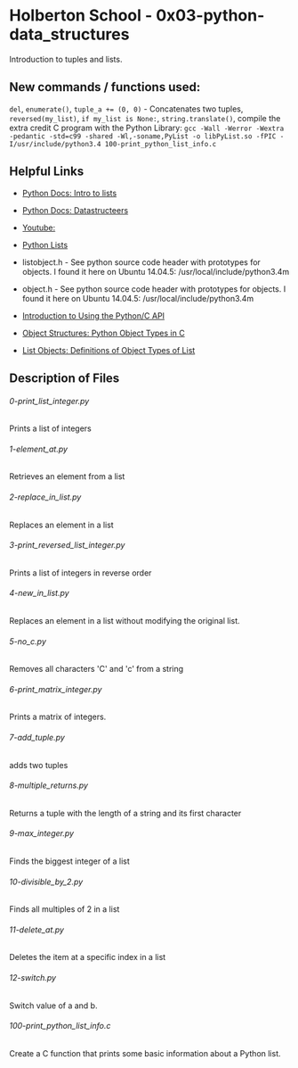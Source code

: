 # Holberton School - 0x03-python-data_structures

Introduction to tuples and lists.


## New commands / functions used:

``del``, ``enumerate()``, ``tuple_a += (0, 0)`` - Concatenates two tuples, ``reversed(my_list)``, ``if my_list is None:``, ``string.translate()``, compile the extra credit C program with the Python Library: ``gcc -Wall -Werror -Wextra -pedantic -std=c99 -shared -Wl,-soname,PyList -o libPyList.so -fPIC -I/usr/include/python3.4 100-print_python_list_info.c``


## Helpful Links

* [Python Docs: Intro to lists](https://docs.python.org/3.4/tutorial/introduction.html#lists)

* [Python Docs: Datastructeers](https://docs.python.org/3.4/tutorial/datastructures.html)

* [Youtube: ](https://www.youtube.com/watch?v=A1HUzrvS-Pw)

* [Python Lists](http://www.openbookproject.net/thinkcs/python/english2e/ch09.html)

* listobject.h - See python source code header with prototypes for objects. I found it here on Ubuntu 14.04.5: /usr/local/include/python3.4m

* object.h - See python source code header with prototypes for objects. I found it here on Ubuntu 14.04.5: /usr/local/include/python3.4m

* [Introduction to Using the Python/C API](https://docs.python.org/3.4/c-api/intro.html#include-files)

* [Object Structures: Python Object Types in C](https://docs.python.org/3.4/c-api/structures.html)

* [List Objects: Definitions of Object Types of List](https://docs.python.org/3.4/c-api/list.html)


## Description of Files

<h6>0-print_list_integer.py</h6>

Prints a list of integers


<h6>1-element_at.py</h6>

Retrieves an element from a list


<h6>2-replace_in_list.py</h6>

Replaces an element in a list


<h6>3-print_reversed_list_integer.py</h6>

Prints a list of integers in reverse order


<h6>4-new_in_list.py</h6>

Replaces an element in a list without modifying the original list.


<h6>5-no_c.py</h6>

Removes all characters 'C' and 'c' from a string


<h6>6-print_matrix_integer.py</h6>

Prints a matrix of integers.


<h6>7-add_tuple.py</h6>

adds two tuples


<h6>8-multiple_returns.py</h6>

Returns a tuple with the length of a string and its first character


<h6>9-max_integer.py</h6>

Finds the biggest integer of a list


<h6>10-divisible_by_2.py</h6>

Finds all multiples of 2 in a list


<h6>11-delete_at.py</h6>

Deletes the item at a specific index in a list


<h6>12-switch.py</h6>

Switch value of a and b.


<h6>100-print_python_list_info.c</h6>

Create a C function that prints some basic information about a Python list. 
